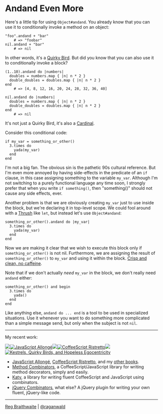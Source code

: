 Andand Even More
===

Here's a little tip for using `Object#andand`. You already know that you can use it to conditionally invoke a method on an object:

    "foo".andand + "bar"
        # => "foobar"
    nil.andand + "bar"
        # => nil

In other words, it's a [Quirky Bird](http://github.com/raganwald/homoiconic/tree/master/2008-11-04/quirky_birds_and_meta_syntactic_programming.markdown "Quirky Birds and Meta-Syntactic Programming"). But did you know that you can also use it to conditionally invoke a block? 

    (1..10).andand do |numbers|
      doubles = numbers.map { |n| n * 2 }
      double_doubles = doubles.map { |n| n * 2 }
    end
        # => [4, 8, 12, 16, 20, 24, 28, 32, 36, 40]
    
    nil.andand do |numbers|
      doubles = numbers.map { |n| n * 2 }
      double_doubles = doubles.map { |n| n * 2 }
    end
        # => nil

It's not just a Quirky Bird, it's also a [Cardinal](http://github.com/raganwald/homoiconic/tree/master/2008-10-31/songs_of_the_cardinal.markdown "Songs of the Cardinal").

Consider this conditional code:

    if my_var = something_or_other()
      3.times do
        yada(my_var)
      end
    end

I'm not a big fan. The obvious sin is the pathetic 90s cultural reference. But I'm even more annoyed by having side-effects in the predicate of an `if` clause, in this case assigning something to the variable `my_var`. Although I'm not switching to a purely functional language any time soon, I strongly prefer that when you write `if something()`, then "something()" should not cause any side effects, ever.

Another problem is that we are obviously creating `my_var` just to use inside the block, but we're declaring it in top-level scope. We could fool around with a [Thrush](http://github.com/raganwald/homoiconic/tree/master/2008-10-30/thrush.markdown "The Thrush") like `let`, but instead let's use `Object#andand`:

    something_or_other().andand do |my_var|
      3.times do
        yada(my_var)
      end
    end
  
Now we are making it clear that we wish to execute this block only if `something_or_other()` is not nil. Furthermore, we are assigning the result of `something_or_other()` to `my_var` and using it within the block. [Crisp and clean, no caffeine](http://www.youtube.com/watch?v=ryXsn7fLV-M "YouTube - 7-UP Commercial featuring Geoffrey Holder").

Note that if we don't actually *need* `my_var` in the block, we don't really need `andand` either:

    something_or_other() and begin
      3.times do
        yada()
      end
    end
    
Like anything else, `andand do ... end` is a tool to be used in specialized situations. Use it whenever you want to do something more complicated than a simple message send, but only when the subject is not `nil`.

---

My recent work:

![](http://i.minus.com/iL337yTdgFj7.png)[![JavaScript Allongé](http://i.minus.com/iW2E1A8M5UWe6.jpeg)](http://leanpub.com/javascript-allonge "JavaScript Allongé")![](http://i.minus.com/iL337yTdgFj7.png)[![CoffeeScript Ristretto](http://i.minus.com/iMmGxzIZkHSLD.jpeg)](http://leanpub.com/coffeescript-ristretto "CoffeeScript Ristretto")![](http://i.minus.com/iL337yTdgFj7.png)[![Kestrels, Quirky Birds, and Hopeless Egocentricity](http://i.minus.com/ibw1f1ARQ4bhi1.jpeg)](http://leanpub.com/combinators "Kestrels, Quirky Birds, and Hopeless Egocentricity")

* [JavaScript Allongé](http://leanpub.com/javascript-allonge), [CoffeeScript Ristretto](http://leanpub.com/coffeescript-ristretto), and my [other books](http://leanpub.com/u/raganwald).
* [Method Combinators](https://github.com/raganwald/method-combinators), a CoffeeScript/JavaScript library for writing method decorators, simply and easily.
* [Katy](http://github.com/raganwald/Katy), a library for writing fluent CoffeeScript and JavaScript using combinators.
* [jQuery Combinators](http://github.com/raganwald/jquery-combinators), what else? A jQuery plugin for writing your own fluent, jQuery-like code.  

---

[Reg Braithwaite](http://braythwayt.com) | [@raganwald](http://twitter.com/raganwald)
